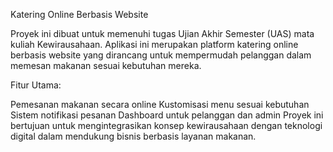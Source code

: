 Katering Online Berbasis Website

Proyek ini dibuat untuk memenuhi tugas Ujian Akhir Semester (UAS) mata kuliah Kewirausahaan. Aplikasi ini merupakan platform katering online berbasis website yang dirancang untuk mempermudah pelanggan dalam memesan makanan sesuai kebutuhan mereka.

Fitur Utama:

Pemesanan makanan secara online
Kustomisasi menu sesuai kebutuhan
Sistem notifikasi pesanan
Dashboard untuk pelanggan dan admin
Proyek ini bertujuan untuk mengintegrasikan konsep kewirausahaan dengan teknologi digital dalam mendukung bisnis berbasis layanan makanan.
